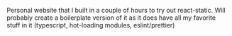 Personal website that I built in a couple of hours to try out react-static. Will probably create a boilerplate version of it as it does have all my favorite stuff in it (typescript, hot-loading modules, eslint/prettier)
